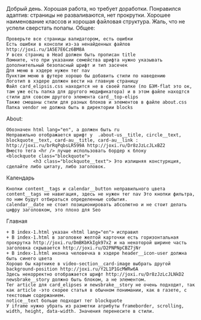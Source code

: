 Добрый день. Хорошая работа, но требует доработки.
Понравился адаптив: страницы не разваливаются, нет прокрутки. Хорошее наименование классов и хорошая файловая структура. Жаль, что не успели сверстать попапы.
Общее:

    Проверьте все страницы валидатором, есть ошибки
    Eсть ошибки в консоли из-за ненайденных файлов http://joxi.ru/1A5E7E6Cz6BM8A
    У всех страниц в Head должен быть прописан title
    Помните, что при указании семейства шрифта нужно указывать дополнительный безопасный шрифт и тип засечек
    Для меню в хэдере нужен тег nav
    Пунктам меню в футере хорошо бы добавить стили по наведению
    Логотип в хэдере должен вести на главную страницу
    Файл card_elipsis.css находится не в своей папке (по БЭМ-flat это ок, там уже есть папка для другого модификатора) и в этом файле находтся стили для совсем другого элемента card__top-elips
    Также смешаны стили для разных блоков и элементов в файле about.css
    Папка vendor не должна быть в директории blocks

About:

    Обозначен html lang="en", а должен быть ru
    Неправильно отображается шрифт у  .about-us__title, circle__text, blockquote__text, card-au__title, card-au__link : http://joxi.ru/brRqPqbsLR599A http://joxi.ru/Dr8zJzLcJLxBZ2
    Вместо тега <hr /> лучше использовать бордер к блоку
    <blockquote class="blockquote">
              <h3 class="blockquote__text"> Это излишняя констуркция, сделайте либо цитату, либо заголовок.

Календарь

    Кнопки content__tags и calendar__button неправильного цвета
    content__tags не навигация, здесь не нужен тег nav Это кнопки фильтра, по ним будут отбираться определенные события.
    calendar__date не стоит позиционировать абсолютно и не стоит делать цифру заголовком, это плохо для Seo

Главная

    + В index-1.html указан <html lang="en"> исправил
    + В index-1.html в заголовке желтой карточки есть горизонтальная прокрутка http://joxi.ru/DmBKbKkIgk97x2 и на некоторой ширине часть заголовка скрывается http://joxi.ru/D2PNPNpCBZ7jNr
    + В index-1.html иконка человечка в хэдере header__icon-user должна быть синего цвета
    Хорошо бы картнике в video-section__card-image выбрать другой background-position http://joxi.ru/Y2L1P1GcMWRw6A
    Здесь некорректно отображается шрифт http://joxi.ru/Dr8zJzLcJLNkD2
    newsbrake__story должно быть блоком, а не элементом.
    Тег article для card_elipses и newsbrake__story не очень подходит, так как article -это скорее статья в обычном понимании, как в газете, с текстовым содержанием.
    notice__text больше подходит тег blockquote
    У iframe нужно убрать из разметки атрибуты frameborder, scrolling, width, height, data-width. Значения перенесите в стили.
